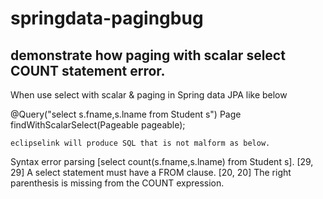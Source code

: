springdata-pagingbug
====================

demonstrate how paging with scalar select COUNT statement error.
-----------------------------------------------------------------
When use select with scalar & paging in Spring data JPA like below

@Query("select s.fname,s.lname from Student s")
    Page<Object> findWithScalarSelect(Pageable pageable);
    
    eclipselink will produce SQL that is not malform as below.

Syntax error parsing [select count(s.fname,s.lname) from Student s]. 
[29, 29] A select statement must have a FROM clause.
[20, 20] The right parenthesis is missing from the COUNT expression.
